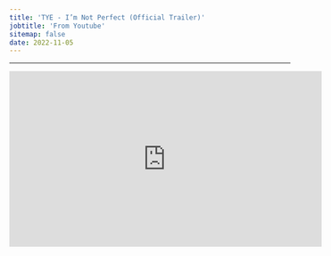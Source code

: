 ```yaml
---
title: 'TYE - I’m Not Perfect (Official Trailer)'
jobtitle: 'From Youtube'
sitemap: false
date: 2022-11-05
---
```


- - -

<iframe width="560" height="315" src="https://www.youtube.com/embed/8jT5U7Pqr9E" frameborder="0" allow="accelerometer; autoplay; clipboard-write; encrypted-media; gyroscope; picture-in-picture" allowfullscreen></iframe>